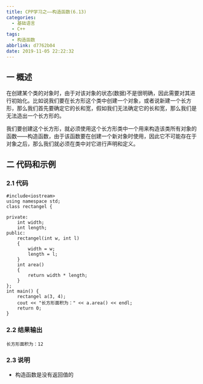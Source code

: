 ```yaml
---
title: CPP学习之——构造函数(6.13)
categories:
  - 基础语言
  - C++
tags:
  - 构造函数
abbrlink: d7762b04
date: 2019-11-05 22:22:32
---
```

## 一 概述

在创建某个类的对象时，由于对该对象的状态(数据)不是很明确，因此需要对其进行初始化。比如说我们要在长方形这个类中创建一个对象，或者说新建一个长方形，那么我们首先要确定它的长和宽，假如我们无法确定它的长和宽，那么我们是无法造出一个长方形的。

<!--more-->

我们要创建这个长方形，就必须使用这个长方形类中一个用来构造该类所有对象的函数——构造函数，由于该函数要在创建一个新对象时使用，因此它不可能存在于对象之后，那么我们就必须在类中对它进行声明和定义。

## 二 代码和示例

### 2.1 代码

```
#include<iostream>
using namespace std;
class rectangel {

private:
	int width;
	int length;
public:
	rectangel(int w, int l) 
	{
		width = w;
		length = l;
	}
	int area() 
	{
		return width * length;
	}
};
int main() {
	rectangel a(3, 4);
	cout << "长方形面积为：" << a.area() << endl;
	return 0;
}
```

### 2.2 结果输出

```
长方形面积为：12
```

### 2.3 说明

* 构造函数是没有返回值的